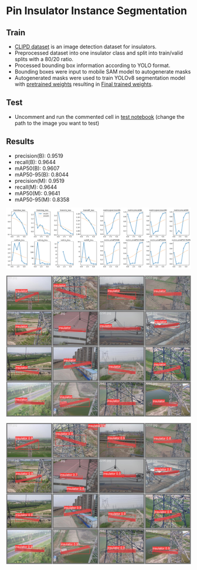 # Pin Insulator Instance Segmentation

## Train

- [CLIPD dataset](https://github.com/InsulatorData/InsulatorDataSet) is an image detection dataset for insulators.
- Preprocessed dataset into one insulator class and split into train/valid splits with a 80/20 ratio.
- Processed bounding box information according to YOLO format.
- Bounding boxes were input to mobile SAM model to autogenerate masks
- Autogenerated masks were used to train YOLOv8 segmentation model with [pretrained weights](https://github.com/ultralytics/assets/releases/download/v0.0.0/yolov8m-seg.pt) resulting in [Final trained weights](https://github.com/saeedzou/InsulatorDetSeg/blob/master/runs/best.pt).

## Test

- Uncomment and run the commented cell in [test notebook](https://github.com/saeedzou/InsulatorDetSeg/blob/master/Test.ipynb) (change the path to the image you want to test)

## Results

- precision(B): 0.9519
- recall(B): 0.9644
- mAP50(B): 0.9607
- mAP50-95(B): 0.8044
- precision(M): 0.9519
- recall(M): 0.9644
- mAP50(M): 0.9641
- mAP50-95(M): 0.8358

![Training results](runs/results.png)

![Sample Labels](runs/val_batch1_labels.jpg)

![Sample Predictions](runs/val_batch1_pred.jpg)